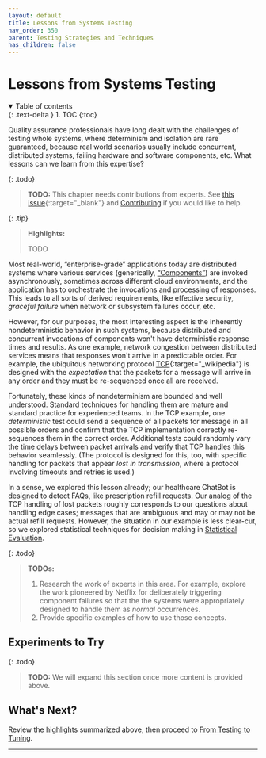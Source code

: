 ```yaml
---
layout: default
title: Lessons from Systems Testing
nav_order: 350
parent: Testing Strategies and Techniques
has_children: false
---
```


# Lessons from Systems Testing

<details open markdown="block">
  <summary>
    Table of contents
  </summary>
  {: .text-delta }
1. TOC
{:toc}
</details>

Quality assurance professionals have long dealt with the challenges of testing whole systems, where determinism and isolation are rare guaranteed, because real world scenarios usually include concurrent, distributed systems, failing hardware and software components, etc. What lessons can we learn from this expertise?

{: .todo}
> **TODO:** This chapter needs contributions from experts. See [this issue](https://github.com/The-AI-Alliance/ai-application-testing/issues/26){:target="_blank"} and [Contributing]({{site.baseurl}}/contributing) if you would like to help.


<a id="highlights"></a>

{: .tip}
> **Highlights:**
>
> TODO

Most real-world, &ldquo;enterprise-grade&rdquo; applications today are distributed systems where various services (generically, [&ldquo;Components&rdquo;]({{site.glossaryurl}}/#component)) are invoked asynchronously, sometimes across different cloud environments, and the application has to orchestrate the invocations and processing of responses. This leads to all sorts of derived requirements, like effective security, _graceful failure_ when network or subsystem failures occur, etc.

However, for our purposes, the most interesting aspect is the inherently nondeterministic behavior in such systems, because distributed and concurrent invocations of components won't have deterministic response times and results. As one example, network congestion between distributed services means that responses won't arrive in a predictable order. For example, the ubiquitous networking protocol [TCP](https://en.wikipedia.org/wiki/Transmission_Control_Protocol){:target="_wikipedia"} is designed with the _expectation_ that the packets for a message will arrive in any order and they must be re-sequenced once all are received.

Fortunately, these kinds of nondeterminism are bounded and well understood. Standard techniques for handling them are mature and standard practice for experienced teams. In the TCP example, one _deterministic_ test could send a sequence of all packets for message in all possible orders and confirm that the TCP implementation correctly re-sequences them in the correct order. Additional tests could randomly vary the time delays between packet arrivals and verify that TCP handles this behavior seamlessly. (The protocol is designed for this, too, with specific handling for packets that appear _lost in transmission_, where a protocol involving timeouts and retries is used.)

In a sense, we explored this lesson already; our healthcare ChatBot is designed to detect FAQs, like prescription refill requests. Our analog of the TCP handling of lost packets roughly corresponds to our questions about handling edge cases; messages that are ambiguous and may or may not be actual refill requests. However, the situation in our example is less clear-cut, so we explored statistical techniques for decision making in [Statistical Evaluation]({{site.baseurl}}/testing-strategies/statistical-tests/).

{: .todo}
> **TODOs:**
>
> 1. Research the work of experts in this area. For example, explore the work pioneered by Netflix for deliberately triggering component failures so that the the systems were appropriately designed to handle them as _normal_ occurrences. 
> 1. Provide specific examples of how to use those concepts.

## Experiments to Try

{: .todo}
> **TODO:** We will expand this section once more content is provided above.

## What's Next?

Review the [highlights](#highlights) summarized above, then proceed to [From Testing to Tuning]({{site.baseurl}}/testing-strategies/from-testing-to-tuning/).

---
